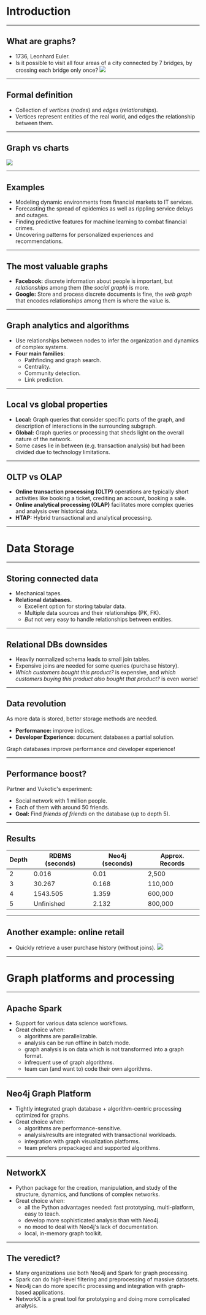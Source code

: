 # Introduction

---
## What are graphs?
- 1736, Leonhard Euler.
- Is it possible to visit all four areas of a city connected by 7 bridges, by crossing each bridge only once?
![](img/euler.PNG)

---
## Formal definition
- Collection of *vertices* (*nodes*) and *edges* (*relationships*).
- Vertices represent entities of the real world, and edges the relationship between them.

---
## Graph vs charts
![](img/graphs.PNG)

---
## Examples
- Modeling dynamic environments from financial markets to IT services.
- Forecasting the spread of epidemics as well as rippling service delays and outages.
- Finding predictive features for machine learning to combat financial crimes.
- Uncovering patterns for personalized experiences and recommendations.

---
## The most valuable graphs
- **Facebook:** discrete information about people is important, but *relationships* among them (the *social graph*) is more. 
- **Google:** Store and process discrete documents is fine, the *web graph* that encodes relationships among them is where the value is.

---
## Graph analytics and algorithms
- Use relationships between nodes to infer the organization and dynamics of complex systems.
- **Four main families**:
	- Pathfinding and graph search.
	- Centrality.
	- Community detection.
	- Link prediction.

---
## Local vs global properties
- **Local:** Graph queries that consider specific parts of the graph, and description of interactions in the surrounding subgraph.
- **Global:** Graph queries or processing that sheds light on the overall nature of the network.
- Some cases lie in between (e.g. transaction analysis) but had been divided due to technology limitations.

---
## OLTP vs OLAP
- **Online transaction processing (OLTP)** operations are typically short activities like booking a ticket, crediting an account, booking a sale.
- **Online analytical processing (OLAP)** facilitates more complex queries and analysis over historical data.
- **HTAP:** Hybrid transactional and analytical processing.

---
# Data Storage

---
## Storing connected data
- Mechanical tapes.
- **Relational databases.**
	- Excellent option for storing tabular data.
	- Multiple data sources and their relationships (PK, FK).
	- *But* not very easy to handle relationships between entities.

---
## Relational DBs downsides
- Heavily normalized schema leads to small join tables.
- Expensive joins are needed for some queries (purchase history).
- *Which customers bought this product?* is expensive, and *which customers buying this product also bought that product?* is even worse!

---
## Data revolution

As more data is stored, better storage methods are needed.
- **Performance:** improve indices.
- **Developer Experience:** document databases a partial solution.

Graph databases improve performance *and* developer experience!

---
## Performance boost?
Partner and Vukotic's experiment: 
- Social network with 1 million people.
- Each of them with around 50 friends.
- **Goal:** Find *friends of friends* on the database (up to depth 5).

---
## Results

| Depth | RDBMS (seconds) | Neo4j (seconds) | Approx. Records |
|-------|-----------------|-----------------|-----------------|
| 2 | 0.016 | 0.01 | 2,500 |
| 3 | 30.267 | 0.168 | 110,000 |
| 4 | 1543.505 | 1.359 | 600,000 |
| 5 | Unfinished | 2.132 | 800,000 |

---
## Another example: online retail
- Quickly retrieve a user purchase history (without joins).
![](img/retail.PNG)

---
# Graph platforms and processing

---
## Apache Spark
- Support for various data science workflows.
- Great choice when:
	- algorithms are parallelizable.
	- analysis can be run offline in batch mode.
	- graph analysis is on data which is not transformed into a graph format.
	- infrequent use of graph algorithms.
	- team can (and want to) code their own algorithms.

---
## Neo4j Graph Platform
- Tightly integrated graph database + algorithm-centric processing optimized for graphs.
- Great choice when:
	- algorithms are performance-sensitive.
	- analysis/results are integrated with transactional workloads.
	- integration with graph visualization platforms.
	- team prefers prepackaged and supported algorithms.

---
## NetworkX
- Python package for the creation, manipulation, and study of the structure, dynamics, and functions of complex networks.
- Great choice when:
	- all the Python advantages needed: fast prototyping, multi-platform, easy to teach.
	- develop more sophisticated analysis than with Neo4j.
	- no mood to deal with Neo4j's lack of documentation.
	- local, in-memory graph toolkit.

---
## The veredict?
- Many organizations use both Neo4j and Spark for graph processing.
- Spark can do high-level filtering and preprocessing of massive datasets.
- Neo4j can do more specific processing and integration with graph-based applications.
- NetworkX is a great tool for prototyping and doing more complicated analysis.